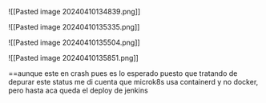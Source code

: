 
![[Pasted image 20240410134839.png]]

![[Pasted image 20240410135335.png]]

![[Pasted image 20240410135504.png]]

![[Pasted image 20240410135851.png]]

==aunque este en crash pues es lo esperado puesto que tratando de depurar este status me di cuenta que microk8s usa containerd y no docker, pero hasta aca queda el deploy de jenkins

